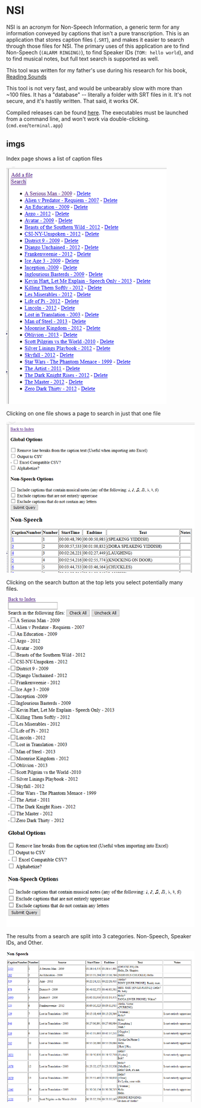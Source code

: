 NSI
===

NSI is an acronym for Non-Speech Information, a generic term for any information conveyed by captions that isn't a pure transcription. This is an application that stores caption files (`.SRT`), and makes it easier to search through those files for NSI. The primary uses of this application are to find Non-Speech (`(ALARM RINGING)`), to find Speaker IDs (`TOM: hello world`), and to find musical notes, but full text search is supported as well.

This tool was written for my father's use during his research for his book, [Reading Sounds](https://www.amazon.com/Reading-Sounds-Closed-Captioned-Popular-Culture/dp/022631278X/)

This tool is not very fast, and would be unbearably slow with more than ~100 files. It has a "database" -- literally a folder with SRT files in it. It's not secure, and it's hastily written. That said, it works OK.

Compiled releases can be found [here](https://github.com/liamzdenek/NSI/releases). The executables must be launched from a command line, and won't work via double-clicking. (`cmd.exe`/`terminal.app`)

imgs
----

Index page shows a list of caption files

![](imgs/NSI-index.PNG)


Clicking on one file shows a page to search in just that one file

![](imgs/NSI-single-file-search.PNG)


Clicking on the search button at the top lets you select potentially many files.

![](imgs/NSI-multi-file-search.PNG)


The results from a search are split into 3 categories. Non-Speech, Speaker IDs, and Other.

![](imgs/NSI-results.PNG)
